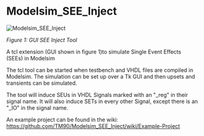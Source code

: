 Modelsim_SEE_Inject
===================

![Modelsim_SEE_Inject](https://raw.github.com/TM90/Modelsim_SEE_Inject/master/Wiki%20Pictures/StepbyStep/Step5.png)

_Figure 1: GUI SEE Inject Tool_

A tcl extension (GUI shown in figure 1)to simulate Single Event Effects (SEEs) in Modelsim

The tcl tool can be started when testbench and VHDL files are compiled in Modelsim.
The simulation can be set up over a Tk GUI and then upsets and transients can be simulated.

The tool will induce SEUs in VHDL Signals marked with an "_reg" in their signal name. 
It will also induce SETs in every other Signal, except there is an "_IO" in the signal name.

An example project can be found in the wiki:
https://github.com/TM90/Modelsim_SEE_Inject/wiki/Example-Project

